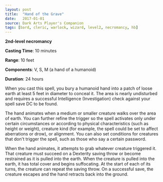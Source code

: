 ```yaml
---
layout: post
title:  "Hand of the Grave"
date:   2017-01-01
source: Dark Arts Player's Companion
tags: [bard, cleric, warlock, wizard, level2, necromancy, hb]
---
```


**2nd-level necromancy**

**Casting Time**: 10 minutes

**Range**: 10 feet

**Components**: V, S, M (a hand of a humanoid)

**Duration**: 24 hours

When you cast this spell, you bury a humanoid hand into a patch of loose earth at least 5 feet in diameter to conceal it. The area is nearly undisturbed and requires a successful Intelligence (Investigation) check against your spell save DC to be found.

The hand animates when a medium or smaller creature walks over the area of earth. You can further refine the trigger so the spell activates only under certain circumstances or according to physical characteristics (such as height or weight), creature kind (for example, the spell could be set to affect aberrations or drow), or alignment. You can also set conditions for creatures that don't trigger the spell, such as those who say a certain password.

When the hand animates, it attempts to grab whatever creature triggered it. That creature must succeed on a Dexterity saving throw or become restrained as it is pulled into the earth. When the creature is pulled into the earth, it has total cover and begins suffocating. At the start of each of its turns, the creature can repeat the saving throw. On a successful save, the creature escapes and the hand retracts back into the ground.
